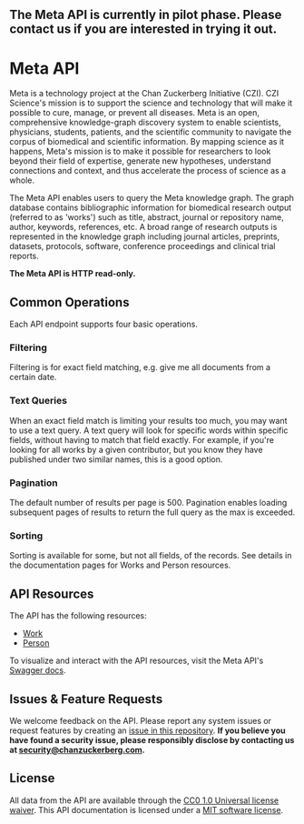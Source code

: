 ## The Meta API is currently in pilot phase. Please contact us if you are interested in trying it out.

# Meta API
Meta is a technology project at the Chan Zuckerberg Initiative (CZI). CZI Science's mission is to support the science and technology that will make it possible to cure, manage, or prevent all diseases. Meta is an open, comprehensive knowledge-graph discovery system to enable scientists, physicians, students, patients, and the scientific community to navigate the corpus of biomedical and scientific information. By mapping science as it happens, Meta's mission is to make it possible for researchers to look beyond their field of expertise, generate new hypotheses, understand connections and context, and thus accelerate the process of science as a whole. 

The Meta API enables users to query the Meta knowledge graph. The graph database contains bibliographic information for biomedical research output (referred to as 'works') such as title, abstract, journal or repository name, author, keywords, references, etc. A broad range of research outputs is represented in the knowledge graph including journal articles, preprints, datasets, protocols, software, conference proceedings and clinical trial reports.

__The Meta API is HTTP read-only.__

## Common Operations
Each API endpoint supports four basic operations. 

### Filtering
Filtering is for exact field matching, e.g. give me all documents from a certain date.

### Text Queries
When an exact field match is limiting your results too much, you may want to use a text query. A text query will look for specific words 
within specific fields, without having to match that field exactly. For example, if you're looking for all works by a given contributor, but you
know they have published under two similar names, this is a good option.

### Pagination
The default number of results per page is 500. Pagination enables loading subsequent pages of results to return the full query as the max is exceeded.

### Sorting
Sorting is available for some, but not all fields, of the records. See details in the documentation pages for Works and Person resources.

## API Resources
The API has the following resources:
* [Work](works.md)
* [Person](persons.md)

To visualize and interact with the API resources, visit the Meta API's [Swagger docs](https://meta-api-docs.prod.meta-infra.org/).

## Issues & Feature Requests
We welcome feedback on the API. Please report any system issues or request features by creating an [issue in this repository](https://github.com/chanzuckerberg/meta-kg-api-documentation/issues).
__If you believe you have found a security issue, please responsibly disclose by contacting us at security@chanzuckerberg.com.__

## License
All data from the API are available through the [CC0 1.0 Universal license waiver](https://creativecommons.org/publicdomain/zero/1.0/deed.en). This API documentation is licensed under a [MIT software license](https://github.com/chanzuckerberg/meta-kg-api-documentation/blob/main/LICENSE.md).
